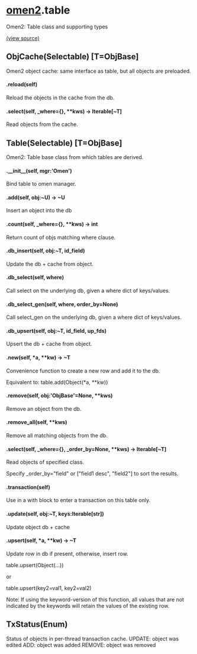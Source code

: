 # [omen2](omen2.md).table
Omen2: Table class and supporting types


[(view source)](https://github.com/atakamallc/omen2/blob/master/omen2/table.py)
## ObjCache(Selectable) [T=ObjBase]
Omen2 object cache: same interface as table, but all objects are preloaded.


#### .reload(self)
Reload the objects in the cache from the db.

#### .select(self, \_where={}, **kws) -> Iterable[~T]
Read objects from the cache.


## Table(Selectable) [T=ObjBase]
Omen2: Table base class from which tables are derived.


#### .\_\_init\_\_(self, mgr:'Omen')
Bind table to omen manager.

#### .add(self, obj:~U) -> ~U
Insert an object into the db

#### .count(self, \_where={}, **kws) -> int
Return count of objs matching where clause.

#### .db\_insert(self, obj:~T, id\_field)
Update the db + cache from object.

#### .db\_select(self, where)
Call select on the underlying db, given a where dict of keys/values.

#### .db\_select\_gen(self, where, order\_by=None)
Call select_gen on the underlying db, given a where dict of keys/values.

#### .db\_upsert(self, obj:~T, id\_field, up\_fds)
Upsert the db + cache from object.

#### .new(self, *a, **kw) -> ~T
Convenience function to create a new row and add it to the db.

Equivalent to: table.add(Object(*a, **kw))



#### .remove(self, obj:'ObjBase'=None, **kws)
Remove an object from the db.

#### .remove\_all(self, **kws)
Remove all matching objects from the db.

#### .select(self, \_where={}, \_order\_by=None, **kws) -> Iterable[~T]
Read objects of specified class.

Specify _order_by="field" or ["field1 desc", "field2"] to sort the results.


#### .transaction(self)
Use in a with block to enter a transaction on this table only.

#### .update(self, obj:~T, keys:Iterable[str])
Update object db + cache

#### .upsert(self, *a, **kw) -> ~T
Update row in db if present, otherwise, insert row.

table.upsert(Object(...))

or

table.upsert(key2=val1, key2=val2)

Note: If using the keyword-version of this function, all values that
      are not indicated by the keywords will retain the values of the existing row.



## TxStatus(Enum)
Status of objects in per-thread transaction cache.
UPDATE: object was edited
ADD: object was added
REMOVE: object was removed




